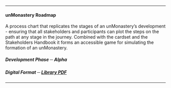 -----------

#### unMonastery Roadmap ####

A process chart that replicates the stages of an unMonastery’s development - ensuring that all stakeholders and participants can plot the steps on the path at any stage in the journey.  Combined with the cardset and the Stakeholders Handbook it forms an accessible game for simulating the formation of an unMonastery.

##### Development Phase ─ Alpha #####

##### Digital Format ─ [Library PDF](https://drive.google.com/file/d/0B3gZq86V_01pN01TR2U0YVBMMlk/view) #####

<hr>